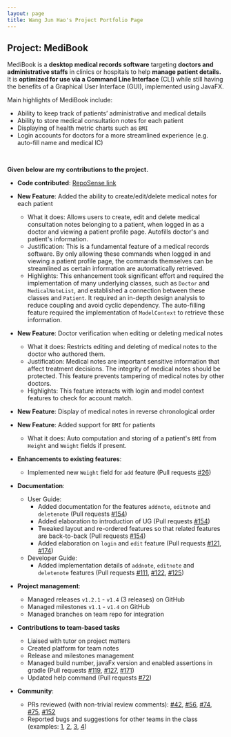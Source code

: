 ```yaml
---
layout: page
title: Wang Jun Hao's Project Portfolio Page
---
```


## Project: MediBook

MediBook is a **desktop medical records software** targeting **doctors and administrative staffs** in clinics or hospitals to 
help **manage patient details.** It is **optimized for use via a Command Line Interface** (CLI) while 
still having the benefits of a Graphical User Interface (GUI), implemented using JavaFX.

Main highlights of MediBook include:
* Ability to keep track of patients’ administrative and medical details
* Ability to store medical consultation notes for each patient
* Displaying of health metric charts such as `BMI`
* Login accounts for doctors for a more streamlined experience (e.g. auto-fill name and medical IC)

<br/>

**Given below are my contributions to the project.**

* **Code contributed**: [RepoSense link](https://nus-cs2103-ay2021s1.github.io/tp-dashboard/#breakdown=true&search=wang-jun-hao)


* **New Feature**: Added the ability to create/edit/delete medical notes for each patient
  * What it does: Allows users to create, edit and delete medical consultation notes belonging to a patient, when logged in as a doctor
  and viewing a patient profile page. Autofills doctor's and patient's information.
  * Justification: This is a fundamental feature of a medical records software. By only allowing these commands when 
  logged in and viewing a patient profile page, the commands themselves can be streamlined as certain information 
  are automatically retrieved.
  * Highlights: This enhancement took significant effort and required the implementation of many underlying classes, such as `Doctor` and
  `MedicalNoteList`, and established a connection between these classes and `Patient`. It required an in-depth design analysis 
  to reduce coupling and avoid cyclic dependency. The auto-filling feature required the implementation of `ModelContext` 
  to retrieve these information.


* **New Feature**: Doctor verification when editing or deleting medical notes
  * What it does: Restricts editing and deleting of medical notes to the doctor who authored them.
  * Justification: Medical notes are important sensitive information that affect treatment decisions. The integrity of
  medical notes should be protected. This feature prevents tampering of medical notes by other doctors.
  * Highlights: This feature interacts with login and model context features to check for account match.


* **New Feature**: Display of medical notes in reverse chronological order


* **New Feature**: Added support for `BMI` for patients
  * What it does: Auto computation and storing of a patient's `BMI` from `Height` and `Weight` fields if present.


* **Enhancements to existing features**:
  * Implemented new `Weight` field for `add` feature (Pull requests [\#26](https://github.com/AY2021S1-CS2103T-F13-3/tp/pull/26))

* **Documentation**:
  * User Guide:
    * Added documentation for the features `addnote`, `editnote` and `deletenote` (Pull requests [\#154](https://github.com/AY2021S1-CS2103T-F13-3/tp/pull/154))
    * Added elaboration to introduction of UG (Pull requests [\#154](https://github.com/AY2021S1-CS2103T-F13-3/tp/pull/154))
    * Tweaked layout and re-ordered features so that related features are back-to-back (Pull requests [\#154](https://github.com/AY2021S1-CS2103T-F13-3/tp/pull/154))
    * Added elaboration on `login` and `edit` feature (Pull requests [\#121](https://github.com/AY2021S1-CS2103T-F13-3/tp/pull/121), [\#174](https://github.com/AY2021S1-CS2103T-F13-3/tp/pull/174))
  * Developer Guide:
    * Added implementation details of `addnote`, `editnote` and `deletenote` features (Pull requests [\#111](https://github.com/AY2021S1-CS2103T-F13-3/tp/pull/111), [\#122](https://github.com/AY2021S1-CS2103T-F13-3/tp/pull/122), [\#125](https://github.com/AY2021S1-CS2103T-F13-3/tp/pull/125))

* **Project management**:
  * Managed releases `v1.2.1` - `v1.4` (3 releases) on GitHub
  * Managed milestones `v1.1` - `v1.4` on GitHub
  * Managed branches on team repo for integration

* **Contributions to team-based tasks**
  * Liaised with tutor on project matters
  * Created platform for team notes
  * Release and milestones management
  * Managed build number, javaFx version and enabled assertions in gradle (Pull requests [\#119](https://github.com/AY2021S1-CS2103T-F13-3/tp/pull/119), [\#127](https://github.com/AY2021S1-CS2103T-F13-3/tp/pull/127), [\#171](https://github.com/AY2021S1-CS2103T-F13-3/tp/pull/171))
  * Updated help command (Pull requests [\#72](https://github.com/AY2021S1-CS2103T-F13-3/tp/pull/72))

* **Community**:
  * PRs reviewed (with non-trivial review comments): [\#42](https://github.com/AY2021S1-CS2103T-F13-3/tp/pull/42), [\#56](https://github.com/AY2021S1-CS2103T-F13-3/tp/pull/56), [\#74](https://github.com/AY2021S1-CS2103T-F13-3/tp/pull/74), [\#75](https://github.com/AY2021S1-CS2103T-F13-3/tp/pull/75), [\#152](https://github.com/AY2021S1-CS2103T-F13-3/tp/pull/152)
  * Reported bugs and suggestions for other teams in the class (examples: [1](https://github.com/wang-jun-hao/ped/issues/11), [2](https://github.com/wang-jun-hao/ped/issues/10), [3](https://github.com/wang-jun-hao/ped/issues/8), [4](https://github.com/wang-jun-hao/ped/issues/7))
